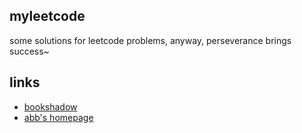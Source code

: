 ## myleetcode
some solutions for leetcode problems, anyway, perseverance brings success~

## links
- [bookshadow](http://bookshadow.com/)
- [abb's homepage](https://moby5.github.io/)
